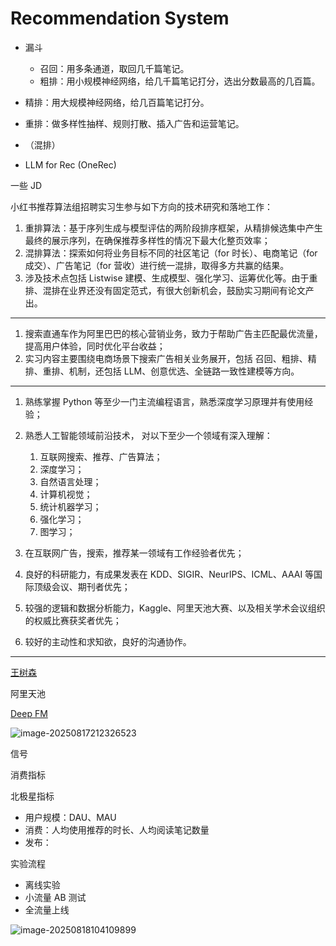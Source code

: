# Recommendation System

- 漏斗

  - 召回：用多条通道，取回几千篇笔记。
  - 粗排：用小规模神经网络，给几千篇笔记打分，选出分数最高的几百篇。

- 精排：用大规模神经网络，给几百篇笔记打分。
- 重排：做多样性抽样、规则打散、插入广告和运营笔记。
- （混排）
- LLM for Rec (OneRec)

一些 JD

小红书推荐算法组招聘实习生参与如下方向的技术研究和落地工作：

1. 重排算法：基于序列生成与模型评估的两阶段排序框架，从精排候选集中产生最终的展示序列，在确保推荐多样性的情况下最大化整页效率；
2. 混排算法：探索如何将业务目标不同的社区笔记（for 时长）、电商笔记（for 成交）、广告笔记（for 营收）进行统一混排，取得多方共赢的结果。
3. 涉及技术点包括 Listwise 建模、生成模型、强化学习、运筹优化等。由于重排、混排在业界还没有固定范式，有很大创新机会，鼓励实习期间有论文产出。

---

1. 搜索直通车作为阿里巴巴的核心营销业务，致力于帮助广告主匹配最优流量，提高用户体验，同时优化平台收益；
2. 实习内容主要围绕电商场景下搜索广告相关业务展开，包括 召回、粗排、精排、重排、机制，还包括 LLM、创意优选、全链路一致性建模等方向。

---

1. 熟练掌握 Python 等至少一门主流编程语言，熟悉深度学习原理并有使用经验；

2. 熟悉人工智能领域前沿技术， 对以下至少一个领域有深入理解：
   1. 互联网搜索、推荐、广告算法；
   2. 深度学习；
   3. 自然语言处理；
   4. 计算机视觉；
   5. 统计机器学习；
   6. 强化学习；
   7. 图学习；
3. 在互联网广告，搜索，推荐某一领域有工作经验者优先；

4. 良好的科研能力，有成果发表在 KDD、SIGIR、NeurIPS、ICML、AAAI 等国际顶级会议、期刊者优先；

5. 较强的逻辑和数据分析能力，Kaggle、阿里天池大赛、以及相关学术会议组织的权威比赛获奖者优先；

6. 较好的主动性和求知欲，良好的沟通协作。

---

[王树森](https://www.bilibili.com/video/BV14Y411M74v/?spm_id_from=333.1387.collection.video_card.click&vd_source=086ba9e7e990dd00adb3a485b6f48804)

阿里天池

[Deep FM](https://arxiv.org/abs/1703.04247)

![image-20250817212326523](https://gcore.jsdelivr.net/gh/davidliuk/images@master/image-20250817212326523.png)

信号

消费指标

北极星指标

- 用户规模：DAU、MAU
- 消费：人均使用推荐的时长、人均阅读笔记数量
- 发布：

实验流程

- 离线实验
- 小流量 AB 测试
- 全流量上线

![image-20250818104109899](https://gcore.jsdelivr.net/gh/davidliuk/images@master/image-20250818104109899.png)
